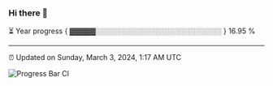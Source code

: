 ### Hi there 👋

⏳ Year progress { ▓▓▓▓▓░░░░░░░░░░░░░░░░░░░░░░░░░ } 16.95 %

---

⏰ Updated on Sunday, March 3, 2024, 1:17 AM UTC

![Progress Bar CI](https://github.com/arthurbuhl/arthurbuhl/workflows/Progress%20Bar%20CI/badge.svg)
